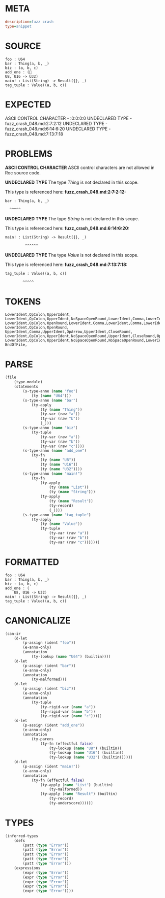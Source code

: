 # META
~~~ini
description=fuzz crash
type=snippet
~~~
# SOURCE
~~~roc
foo : U64
bar : Thing(a, b, _)
biz : (a, b, c)
add_one : (
U8, U16 -> U32)
main! : List(String) -> Result({}, _)
tag_tuple : Value((a, b, c))
~~~
# EXPECTED
ASCII CONTROL CHARACTER - :0:0:0:0
UNDECLARED TYPE - fuzz_crash_048.md:2:7:2:12
UNDECLARED TYPE - fuzz_crash_048.md:6:14:6:20
UNDECLARED TYPE - fuzz_crash_048.md:7:13:7:18
# PROBLEMS
**ASCII CONTROL CHARACTER**
ASCII control characters are not allowed in Roc source code.



**UNDECLARED TYPE**
The type _Thing_ is not declared in this scope.

This type is referenced here:
**fuzz_crash_048.md:2:7:2:12:**
```roc
bar : Thing(a, b, _)
```
      ^^^^^


**UNDECLARED TYPE**
The type _String_ is not declared in this scope.

This type is referenced here:
**fuzz_crash_048.md:6:14:6:20:**
```roc
main! : List(String) -> Result({}, _)
```
             ^^^^^^


**UNDECLARED TYPE**
The type _Value_ is not declared in this scope.

This type is referenced here:
**fuzz_crash_048.md:7:13:7:18:**
```roc
tag_tuple : Value((a, b, c))
```
            ^^^^^


# TOKENS
~~~zig
LowerIdent,OpColon,UpperIdent,
LowerIdent,OpColon,UpperIdent,NoSpaceOpenRound,LowerIdent,Comma,LowerIdent,Comma,Underscore,CloseRound,
LowerIdent,OpColon,OpenRound,LowerIdent,Comma,LowerIdent,Comma,LowerIdent,CloseRound,
LowerIdent,OpColon,OpenRound,
UpperIdent,Comma,UpperIdent,OpArrow,UpperIdent,CloseRound,
LowerIdent,OpColon,UpperIdent,NoSpaceOpenRound,UpperIdent,CloseRound,OpArrow,UpperIdent,NoSpaceOpenRound,OpenCurly,CloseCurly,Comma,Underscore,CloseRound,
LowerIdent,OpColon,UpperIdent,NoSpaceOpenRound,NoSpaceOpenRound,LowerIdent,Comma,LowerIdent,Comma,LowerIdent,CloseRound,CloseRound,
EndOfFile,
~~~
# PARSE
~~~clojure
(file
	(type-module)
	(statements
		(s-type-anno (name "foo")
			(ty (name "U64")))
		(s-type-anno (name "bar")
			(ty-apply
				(ty (name "Thing"))
				(ty-var (raw "a"))
				(ty-var (raw "b"))
				(_)))
		(s-type-anno (name "biz")
			(ty-tuple
				(ty-var (raw "a"))
				(ty-var (raw "b"))
				(ty-var (raw "c"))))
		(s-type-anno (name "add_one")
			(ty-fn
				(ty (name "U8"))
				(ty (name "U16"))
				(ty (name "U32"))))
		(s-type-anno (name "main!")
			(ty-fn
				(ty-apply
					(ty (name "List"))
					(ty (name "String")))
				(ty-apply
					(ty (name "Result"))
					(ty-record)
					(_))))
		(s-type-anno (name "tag_tuple")
			(ty-apply
				(ty (name "Value"))
				(ty-tuple
					(ty-var (raw "a"))
					(ty-var (raw "b"))
					(ty-var (raw "c")))))))
~~~
# FORMATTED
~~~roc
foo : U64
bar : Thing(a, b, _)
biz : (a, b, c)
add_one : (
	U8, U16 -> U32)
main! : List(String) -> Result({}, _)
tag_tuple : Value((a, b, c))
~~~
# CANONICALIZE
~~~clojure
(can-ir
	(d-let
		(p-assign (ident "foo"))
		(e-anno-only)
		(annotation
			(ty-lookup (name "U64") (builtin))))
	(d-let
		(p-assign (ident "bar"))
		(e-anno-only)
		(annotation
			(ty-malformed)))
	(d-let
		(p-assign (ident "biz"))
		(e-anno-only)
		(annotation
			(ty-tuple
				(ty-rigid-var (name "a"))
				(ty-rigid-var (name "b"))
				(ty-rigid-var (name "c")))))
	(d-let
		(p-assign (ident "add_one"))
		(e-anno-only)
		(annotation
			(ty-parens
				(ty-fn (effectful false)
					(ty-lookup (name "U8") (builtin))
					(ty-lookup (name "U16") (builtin))
					(ty-lookup (name "U32") (builtin))))))
	(d-let
		(p-assign (ident "main!"))
		(e-anno-only)
		(annotation
			(ty-fn (effectful false)
				(ty-apply (name "List") (builtin)
					(ty-malformed))
				(ty-apply (name "Result") (builtin)
					(ty-record)
					(ty-underscore))))))
~~~
# TYPES
~~~clojure
(inferred-types
	(defs
		(patt (type "Error"))
		(patt (type "Error"))
		(patt (type "Error"))
		(patt (type "Error"))
		(patt (type "Error")))
	(expressions
		(expr (type "Error"))
		(expr (type "Error"))
		(expr (type "Error"))
		(expr (type "Error"))
		(expr (type "Error"))))
~~~
